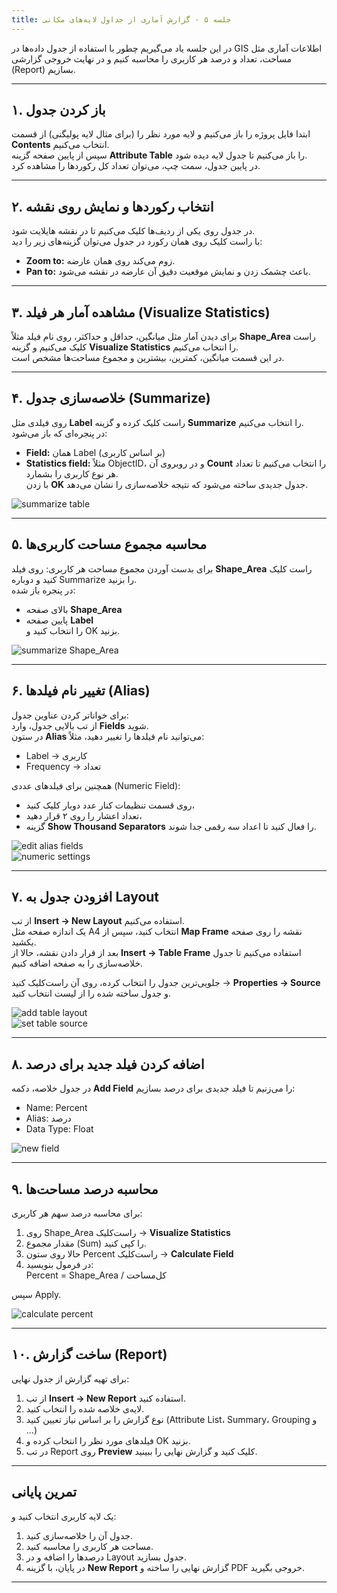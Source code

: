 ```yaml
---
title: جلسه ۵ - گزارش آماری از جداول لایه‌های مکانی
---
```


در این جلسه یاد می‌گیریم چطور با استفاده از جدول داده‌ها در GIS اطلاعات آماری مثل مساحت، تعداد و درصد هر کاربری را محاسبه کنیم و در نهایت خروجی گزارشی (Report) بسازیم.

---

## ۱. باز کردن جدول

ابتدا فایل پروژه را باز می‌کنیم و لایه مورد نظر را (برای مثال لایه پولیگنی) از قسمت **Contents** انتخاب می‌کنیم.  
سپس از پایین صفحه گزینه **Attribute Table** را باز می‌کنیم تا جدول لایه دیده شود.  
در پایین جدول، سمت چپ، می‌توان تعداد کل رکوردها را مشاهده کرد.  

---

## ۲. انتخاب رکوردها و نمایش روی نقشه

در جدول روی یکی از ردیف‌ها کلیک می‌کنیم تا در نقشه هایلایت شود.  
با راست کلیک روی همان رکورد در جدول می‌توان گزینه‌های زیر را دید:  
- **Zoom to:** زوم می‌کند روی همان عارضه.  
- **Pan to:** باعث چشمک زدن و نمایش موقعیت دقیق آن عارضه در نقشه می‌شود.  

---

## ۳. مشاهده آمار هر فیلد (Visualize Statistics)

برای دیدن آمار مثل میانگین، حداقل و حداکثر، روی نام فیلد مثلاً **Shape_Area** راست کلیک می‌کنیم و گزینه **Visualize Statistics** را انتخاب می‌کنیم.  
در این قسمت میانگین، کمترین، بیشترین و مجموع مساحت‌ها مشخص است.

---

## ۴. خلاصه‌سازی جدول (Summarize)

روی فیلدی مثل **Label** راست کلیک کرده و گزینه **Summarize** را انتخاب می‌کنیم.  
در پنجره‌ای که باز می‌شود:
- **Field:** همان Label (بر اساس کاربری)
- **Statistics field:** مثلاً ObjectID، و در روبروی آن **Count** را انتخاب می‌کنیم تا تعداد هر نوع کاربری را بشمارد.  
با زدن **OK** جدول جدیدی ساخته می‌شود که نتیجه خلاصه‌سازی را نشان می‌دهد.

![summarize table](https://github.com/user-attachments/assets/aaae4b6c-1ee0-4520-9350-7b69ffaea6bc)

---

## ۵. محاسبه مجموع مساحت کاربری‌ها

برای بدست آوردن مجموع مساحت هر کاربری:
روی فیلد **Shape_Area** راست کلیک کنید و دوباره Summarize را بزنید.  
در پنجره باز شده:
- بالای صفحه **Shape_Area**
- پایین صفحه **Label**  
را انتخاب کنید و OK بزنید.

![ summarize Shape_Area](https://github.com/user-attachments/assets/8126ce96-acca-40b7-af3c-31902b8d259d)

---

## ۶. تغییر نام فیلدها (Alias)

برای خواناتر کردن عناوین جدول:  
از تب بالایی جدول، وارد **Fields** شوید.  
در ستون **Alias** می‌توانید نام فیلدها را تغییر دهید، مثلاً:
- Label → کاربری  
- Frequency → تعداد  

همچنین برای فیلدهای عددی (Numeric Field):
- روی قسمت تنظیمات کنار عدد دوبار کلیک کنید،  
- تعداد اعشار را روی ۲ قرار دهید،  
- گزینه **Show Thousand Separators** را فعال کنید تا اعداد سه رقمی جدا شوند.

![edit alias fields](https://github.com/user-attachments/assets/37e8c5ed-f866-4ef4-848e-c524bc19fe84)  
![numeric settings](https://github.com/user-attachments/assets/6a785ad6-ff58-4d53-b8c3-e941b6212583)

---

## ۷. افزودن جدول به Layout

از تب **Insert → New Layout** استفاده می‌کنیم.  
یک اندازه صفحه‌ مثل A4 انتخاب کنید، سپس از **Map Frame** نقشه را روی صفحه بکشید.  
بعد از قرار دادن نقشه، حالا از **Insert → Table Frame** استفاده می‌کنیم تا جدول خلاصه‌سازی را به صفحه اضافه کنیم.  

جلویی‌ترین جدول را انتخاب کرده، روی آن راست‌کلیک کنید → **Properties → Source** و جدول ساخته شده را از لیست انتخاب کنید.

![add table layout](https://github.com/user-attachments/assets/c5d1d2fd-6f90-46fe-99c9-25a119d4e6c2)  
![set table source](https://github.com/user-attachments/assets/cfc72d6b-658d-4161-ac21-893356797a73)

---

## ۸. اضافه کردن فیلد جدید برای درصد

در جدول خلاصه، دکمه **Add Field** را می‌زنیم تا فیلد جدیدی برای درصد بسازیم:  
- Name: Percent  
- Alias: درصد  
- Data Type: Float  

![new field](https://github.com/user-attachments/assets/6e14db3b-db08-4efe-a13a-aa5d6e401ab0)

---

## ۹. محاسبه درصد مساحت‌ها

برای محاسبه درصد سهم هر کاربری:
1. روی Shape_Area راست‌کلیک → **Visualize Statistics**  
2. مقدار مجموع (Sum) را کپی کنید.  
3. حالا روی ستون Percent راست‌کلیک → **Calculate Field**  
4. در فرمول بنویسید:  
Percent = Shape_Area / کل‌مساحت

سپس Apply.

![calculate percent](https://github.com/user-attachments/assets/fccb8fbb-b89b-46ae-8bdd-5625a99181d2)

---

## ۱۰. ساخت گزارش (Report)

برای تهیه گزارش از جدول نهایی:
1. از تب **Insert → New Report** استفاده کنید.  
2. لایه‌ی خلاصه شده را انتخاب کنید.  
3. نوع گزارش را بر اساس نیاز تعیین کنید (Attribute List، Summary، Grouping و ...)  
4. فیلدهای مورد نظر را انتخاب کرده و OK بزنید.  
5. در تب Report روی **Preview** کلیک کنید و گزارش نهایی را ببینید.

---

## تمرین پایانی
یک لایه کاربری انتخاب کنید و:
1. جدول آن را خلاصه‌سازی کنید.  
2. مساحت هر کاربری را محاسبه کنید.  
3. درصدها را اضافه و در Layout جدول بسازید.  
4. در پایان، با گزینه **New Report** گزارش نهایی را ساخته و PDF خروجی بگیرید.

---
